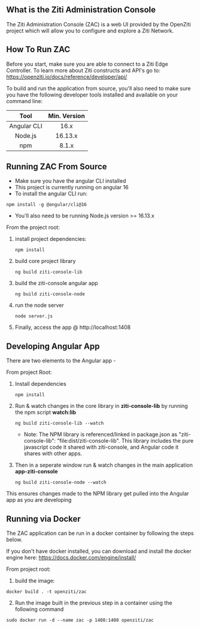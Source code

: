 ## What is the Ziti Administration Console 
The Ziti Administration Console (ZAC) is a web UI provided by the OpenZiti project which will allow you to configure and explore a Ziti Network.


## How To Run ZAC
Before you start, make sure you are able to connect to a Ziti Edge Controller. To learn more about Ziti constructs and API's go to: https://openziti.io/docs/reference/developer/api/

To build and run the application from source, you'll also need to make sure you have the following developer tools installed and available on your command line:

| Tool        | Min. Version |
| :---:       | :---:        |
| Angular CLI | 16.x         |
| Node.js     | 16.13.x       | 
| npm         | 8.1.x        |



## Running ZAC From Source

* Make sure you have the angular CLI installed
* This project is currently running on angular 16
* To install the angular CLI run:
```
npm install -g @angular/cli@16
```

* You'll also need to be running Node.js version >= 16.13.x

From the project root: 

1) install project dependencies:
	```
	npm install
	```

2) build core project library
	```
	ng build ziti-console-lib
	```

3) build the ziti-console angular app 

   	```
	ng build ziti-console-node
	```

4) run the node server
	```
	node server.js
	```


4) Finally, access the app @ http://localhost:1408


## Developing Angular App
There are two elements to the Angular app - 

From project Root:

1) Install dependencies
	```
	npm install
	```

3) Run & watch changes in the core library in **ziti-console-lib** by running the npm script **watch:lib**
	```
	ng build ziti-console-lib --watch
 	```
   * Note: The NPM library is referenced/linked in package.json as "ziti-console-lib": "file:dist/ziti-console-lib".
   	   This library includes the pure javascript code it shared with ziti-console, and Angular code it shares with other apps.

4) Then in a seperate window run & watch changes in the main application **app-ziti-console**
   	```
	ng build ziti-console-node --watch
	```
  This ensures changes made to the NPM library get pulled into the Angular app as you are developing



## Running via Docker
The ZAC application can be run in a docker container by following the steps below.

If you don't have docker installed, you can download and install the docker engine here: https://docs.docker.com/engine/install/

From project root:

1. build the image: 
```
docker build . -t openziti/zac
```

2. Run the image built in the previous step in a container using the following command
```
sudo docker run -d --name zac -p 1408:1408 openziti/zac
```
